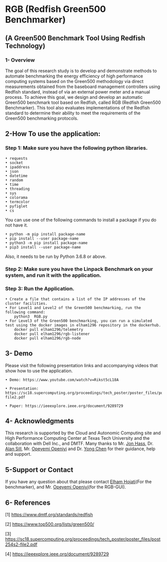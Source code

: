 
# RGB  (Redfish Green500 Benchmarker) 
## (A Green500 Benchmark Tool Using Redfish Technology)


### 1- Overview


The goal of this research study is to develop and demonstrate methods to automate benchmarking the energy efficiency of high performance computing systems based on the Green500 methodology via direct measurements obtained from the baseboard management controllers using Redfish standard, instead of via an external power meter and a manual process. To achieve this goal, we design and develop an automatic Green500 benchmark tool based on Redfish, called RGB (Redfish Green500 Benchmarker). This tool also evaluates implementations of the Redfish standard to determine their ability to meet the requirements of the Green500 benchmarking protocols.



## 2-How To use the application:
###  Step 1: Make sure you have the following python libraries.

	
    • requests
    • socket
    • ipaddress
    • json
    • datetime
    • random
    • time
    • threading
    • sys
    • colorama
    • termcolor 
    • pyfiglet 
    • cs 


You can use one of the following commands to install a package if you do not have it.

    • python -m pip install package-name
    • pip install --user package-name
    • python3 -m pip install package-name
    • pip3 install --user package-name

Also, it needs to be run by  Python 3.6.8 or above.
###  Step 2: Make sure you have the Linpack Benchmark on your system, and run it with the application.


### Step 3: Run the Application.

    • Create a file that contains a list of the IP addresses of the cluster facilities.
    • For Level1 and Level2 of the Green500 benchmarking, run the following command:
        python3  RGB.py 
    • For Level3 of the Green500 benchmarking, you can run a simulated test using the docker images in elham1296 repository in the dockerhub.
        docker pull elham1296/telemetry
		docker pull elham1296/rgb-listener
		docker pull elham1296/rgb-node
  



## 3- Demo

Please visit the following presentation links and accompanying videos that show how to use the application.

    • Demo: https://www.youtube.com/watch?v=Rikst5cL18A

    • Presentation: https://sc18.supercomputing.org/proceedings/tech_poster/poster_files/post254s2-file2.pdf

    • Paper: https://ieeexplore.ieee.org/document/9289729
		   



## 4- Acknowledgments

This research is supported by the Cloud and Autonomic Computing site and High Performance Computing Center at Texas Tech University and the collaboration with Dell Inc., and DMTF.   Many thanks to Mr. [Jon Hass](https://github.com/JonHass), Dr. [Alan Sill](https://github.com/alansill), Mr. [Opeyemi Openiyi](https://github.com/doubleope)  and Dr. [Yong Chen](https://www.depts.ttu.edu/cs/faculty/yong_chen/index.php)  for their guidance, help and support. 


## 5-Support or Contact

If you have any question about that please contact [Elham Hojati](https://github.com/El-H-git)(For the benchmarker), and  Mr. [Opeyemi Openiyi](https://github.com/doubleope)(for the RGB-GUI).





## 6- References

[1] https://www.dmtf.org/standards/redfish

[2] https://www.top500.org/lists/green500/

[3] https://sc18.supercomputing.org/proceedings/tech_poster/poster_files/post254s2-file2.pdf

[4] https://ieeexplore.ieee.org/document/9289729




